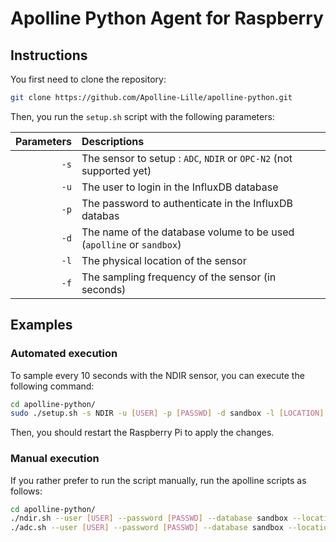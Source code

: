 # Apolline Python Agent for Raspberry

## Instructions
You first need to clone the repository:
```bash
git clone https://github.com/Apolline-Lille/apolline-python.git
```

Then, you run the `setup.sh` script with the following parameters:

| Parameters | Descriptions                                                         |
|-----------:|:---------------------------------------------------------------------|
| `-s`       | The sensor to setup : `ADC`, `NDIR` or `OPC-N2` (not supported yet)  |
| `-u`       | The user to login in the InfluxDB database                           |
| `-p`       | The password to authenticate in the InfluxDB databas                 |
| `-d`       | The name of the database volume to be used (`apolline` or `sandbox`) |
| `-l`       | The physical location of the sensor                                  |
| `-f`       | The sampling frequency of the sensor (in seconds)                    |


## Examples
### Automated execution
To sample every 10 seconds with the NDIR sensor, you can execute the following command:
```bash
cd apolline-python/
sudo ./setup.sh -s NDIR -u [USER] -p [PASSWD] -d sandbox -l [LOCATION] -f 10
```

Then, you should restart the Raspberry Pi to apply the changes.

### Manual execution
If you rather prefer to run the script manually, run the apolline scripts as follows:
```bash
cd apolline-python/
./ndir.sh --user [USER] --password [PASSWD] --database sandbox --location [LOCATION] --frequency 10
./adc.sh --user [USER] --password [PASSWD] --database sandbox --location [LOCATION] --frequency 10
```
